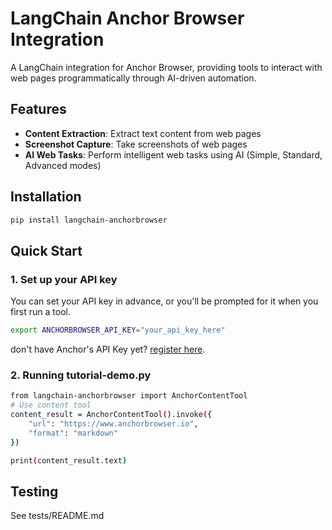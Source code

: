 # LangChain Anchor Browser Integration

A LangChain integration for Anchor Browser, providing tools to interact with web pages programmatically through AI-driven automation.

## Features

- **Content Extraction**: Extract text content from web pages
- **Screenshot Capture**: Take screenshots of web pages
- **AI Web Tasks**: Perform intelligent web tasks using AI (Simple, Standard, Advanced modes)

## Installation

```bash
pip install langchain-anchorbrowser
```

## Quick Start

### 1. Set up your API key

You can set your API key in advance, or you'll be prompted for it when you first run a tool.
```bash
export ANCHORBROWSER_API_KEY="your_api_key_here"
```
don't have Anchor's API Key yet? [register here](https://anchorbrowser.io/).


### 2. Running tutorial-demo.py

```bash
from langchain-anchorbrowser import AnchorContentTool
# Use content tool
content_result = AnchorContentTool().invoke({
    "url": "https://www.anchorbrowser.io",
    "format": "markdown"
})

print(content_result.text)
```

## Testing

See tests/README.md


